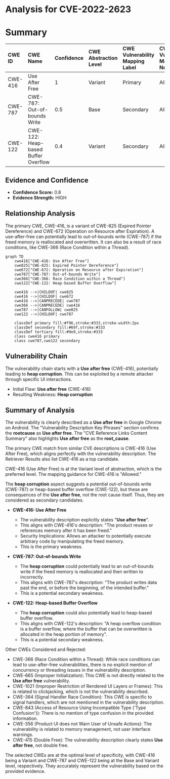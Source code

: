 # Analysis for CVE-2022-2623

# Summary
| CWE ID  | CWE Name                                                                                     | Confidence | CWE Abstraction Level | CWE Vulnerability Mapping Label | CWE-Vulnerability Mapping Notes |
| :-------- | :------------------------------------------------------------------------------------------- | :---------- | :---------------------- | :------------------------------ | :------------------------------ |
| CWE-416 | Use After Free                                                                               | 1          | Variant               | Primary                         | Allowed                       |
| CWE-787 | CWE-787: Out-of-bounds Write                                                                 | 0.5        | Base                  | Secondary                      | Allowed                        |
| CWE-122 | CWE-122: Heap-based Buffer Overflow                                                            | 0.4        | Variant               | Secondary                      | Allowed                        |

## Evidence and Confidence

*   **Confidence Score:** 0.8
*   **Evidence Strength:** HIGH

## Relationship Analysis
The primary CWE, CWE-416, is a variant of CWE-825 (Expired Pointer Dereference) and CWE-672 (Operation on Resource after Expiration). A use-after-free can potentially lead to out-of-bounds write (CWE-787) if the freed memory is reallocated and overwritten. It can also be a result of race conditions, like CWE-366 (Race Condition within a Thread).

```mermaid
graph TD
    cwe416["CWE-416: Use After Free"]
    cwe825["CWE-825: Expired Pointer Dereference"]
    cwe672["CWE-672: Operation on Resource after Expiration"]
    cwe787["CWE-787: Out-of-bounds Write"]
    cwe366["CWE-366: Race Condition within a Thread"]
    cwe122["CWE-122: Heap-based Buffer Overflow"]
    
    cwe416 -->|CHILDOF| cwe825
    cwe416 -->|CHILDOF| cwe672
    cwe416 -->|CANPRECEDE| cwe787
    cwe366 -->|CANPRECEDE| cwe416
    cwe787 -->|CANFOLLOW| cwe825
    cwe122 -->|CHILDOF| cwe787
    
    classDef primary fill:#f96,stroke:#333,stroke-width:2px
    classDef secondary fill:#69f,stroke:#333
    classDef tertiary fill:#9e9,stroke:#333
    class cwe416 primary
    class cwe787,cwe122 secondary
```

## Vulnerability Chain
The vulnerability chain starts with a **Use after free** (CWE-416), potentially leading to **heap corruption**. This can be exploited by a remote attacker through specific UI interactions.
- Initial Flaw: **Use after free** (CWE-416)
- Resulting Weakness: **Heap corruption** 

## Summary of Analysis
The vulnerability is clearly described as a **Use after free** in Google Chrome on Android. The "Vulnerability Description Key Phrases" section confirms the **rootcause** as **Use after free**. The "CVE Reference Links Content Summary" also highlights **Use after free** as the **root_cause**.

The primary CWE match from similar CVE descriptions is CWE-416 (Use After Free), which aligns perfectly with the vulnerability description. The Retriever Results also list CWE-416 as a top candidate.

CWE-416 (Use After Free) is at the Variant level of abstraction, which is the preferred level. The mapping guidance for CWE-416 is "Allowed."

The **heap corruption** aspect suggests a potential out-of-bounds write (CWE-787) or heap-based buffer overflow (CWE-122), but these are consequences of the **Use after free**, not the root cause itself. Thus, they are considered as secondary candidates.

*   **CWE-416: Use After Free**
    *   The vulnerability description explicitly states "**Use after free**".
    *   This aligns with CWE-416's description: "The product reuses or references memory after it has been freed."
    *   Security Implications: Allows an attacker to potentially execute arbitrary code by manipulating the freed memory.
    *   This is the primary weakness.

*   **CWE-787: Out-of-bounds Write**
    *   The **heap corruption** could potentially lead to an out-of-bounds write if the freed memory is reallocated and then written to incorrectly.
    *   This aligns with CWE-787's description: "The product writes data past the end, or before the beginning, of the intended buffer."
    *   This is a potential secondary weakness.

*   **CWE-122: Heap-based Buffer Overflow**
    *   The **heap corruption** could also potentially lead to heap-based buffer overflow.
    *   This aligns with CWE-122's description: "A heap overflow condition is a buffer overflow, where the buffer that can be overwritten is allocated in the heap portion of memory".
    *   This is a potential secondary weakness.

Other CWEs Considered and Rejected:

*   CWE-366 (Race Condition within a Thread): While race conditions can lead to use-after-free vulnerabilities, there is no explicit mention of concurrency or threading issues in the vulnerability description.
*   CWE-665 (Improper Initialization): This CWE is not directly related to the **Use after free** vulnerability.
*   CWE-1021 (Improper Restriction of Rendered UI Layers or Frames): This is related to clickjacking, which is not the vulnerability described.
*   CWE-364 (Signal Handler Race Condition): This CWE is specific to signal handlers, which are not mentioned in the vulnerability description.
*   CWE-843 (Access of Resource Using Incompatible Type ('Type Confusion')): There is no mention of type confusion in the provided information.
*   CWE-356 (Product UI does not Warn User of Unsafe Actions): The vulnerability is related to memory management, not user interface warnings.
*   CWE-415 (Double Free): The vulnerability description clearly states **Use after free**, not double free.

The selected CWEs are at the optimal level of specificity, with CWE-416 being a Variant and CWE-787 and CWE-122 being at the Base and Variant level, respectively. They accurately represent the vulnerability based on the provided evidence.